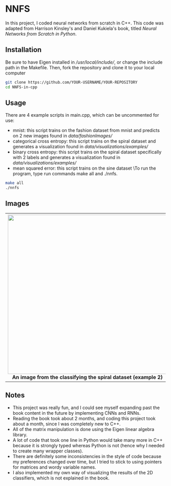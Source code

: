 # NNFS

In this project, I coded neural networks from scratch in C++. This code was adapted from Harrison Kinsley's and Daniel Kukiela's book, titled *Neural Networks from Scratch in Python*.

## Installation
Be sure to have Eigen installed in */usr/local/include/*, or change the include path in the Makefile. Then, fork the repository and clone it to your local computer
```bash
git clone https://github.com/YOUR-USERNAME/YOUR-REPOSITORY
cd NNFS-in-cpp
```

## Usage
There are 4 example scripts in main.cpp, which can be uncommented for use:
* mnist: this script trains on the fashion dataset from mnist and predicts on 2 new images found in *data/fashionImages/*
* categorical cross entropy: this script trains on the spiral dataset and generates a visualization found in *data/visualizations/examples/*
* binary cross entropy: this script trains on the spiral dataset specifically with 2 labels and generates a visualization found in *data/visualizations/examples/*
* mean squared error: this script trains on the sine dataset
\\To run the program, type run commands make all and ./nnfs.
```bash
make all
./nnfs
```

## Images
<table>
  <tr>
    <th><img src="https://github.com/chrisli36/NNFS-in-cpp/blob/main/data/visualizations/adam/512lr0.02dr1e-5wrdo0.1.png" width="500">An image from the classifying the spiral dataset (example 2)</th>
    <th><img src="https://github.com/chrisli36/NNFS-in-cpp/blob/main/data/visualizations/sgd/coolMistake.png" width="500">A cool bug I ran into when first coding these visuals</th>
  </tr>
</table>

## Notes
- This project was really fun, and I could see myself expanding past the book content in the future by implementing CNNs and RNNs.
- Reading the book took about 2 months, and coding this project took about a month, since I was completely new to C++. 
- All of the matrix manipulation is done using the Eigen linear algebra library.
- A lot of code that took one line in Python would take many more in C++ because it is strongly typed whereas Python is not (hence why I needed to create many wrapper classes).
- There are definitely some inconsistencies in the style of code because my preferences changed over time, but I tried to stick to using pointers for matrices and wordy variable names.
- I also implemented my own way of visualizing the results of the 2D classifiers, which is not explained in the book.
